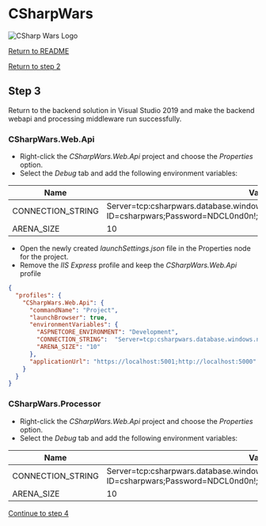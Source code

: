 # CSharpWars

![CSharp Wars Logo](https://www.djohnnie.be/csharpwars/logo.png "CSharp Wars Logo")

[Return to README](https://github.com/Djohnnie/CSharpWars-NDCLondon-2020)

[Return to step 2](https://github.com/Djohnnie/CSharpWars-NDCLondon-2020/blob/master/workshop/step02/step.md)

## Step 3

Return to the backend solution in Visual Studio 2019 and make the backend webapi and processing middleware run successfully.

### CSharpWars.Web.Api

* Right-click the *CSharpWars.Web.Api* project and choose the *Properties* option.
* Select the *Debug* tab and add the following environment variables:

| Name | Value |
|------|-------|
| CONNECTION_STRING | Server=tcp:csharpwars.database.windows.net,1433;Database=csharpwars;User ID=csharpwars;Password=NDCL0nd0n!;Trusted_Connection=False;Encrypt=True; |
| ARENA_SIZE | 10 |

* Open the newly created *launchSettings.json* file in the Properties node for the project.
* Remove the *IIS Express* profile and keep the *CSharpWars.Web.Api* profile

```json
{
  "profiles": {
    "CSharpWars.Web.Api": {
      "commandName": "Project",
      "launchBrowser": true,
      "environmentVariables": {
        "ASPNETCORE_ENVIRONMENT": "Development",
        "CONNECTION_STRING":  "Server=tcp:csharpwars.database.windows.net,1433;Database=csharpwars;User ID=csharpwars;Password=NDCL0nd0n!;Trusted_Connection=False;Encrypt=True;",
        "ARENA_SIZE": "10" 
      },
      "applicationUrl": "https://localhost:5001;http://localhost:5000"
    }
  }
}
```

### CSharpWars.Processor

* Right-click the *CSharpWars.Web.Api* project and choose the *Properties* option.
* Select the *Debug* tab and add the following environment variables:

| Name | Value |
|------|-------|
| CONNECTION_STRING | Server=tcp:csharpwars.database.windows.net,1433;Database=csharpwars;User ID=csharpwars;Password=NDCL0nd0n!;Trusted_Connection=False;Encrypt=True; |
| ARENA_SIZE | 10 |

[Continue to step 4](https://github.com/Djohnnie/CSharpWars-NDCLondon-2020/blob/master/workshop/step04/step.md)